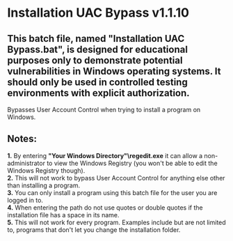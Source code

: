 # Installation UAC Bypass v1.1.10

## This batch file, named "Installation UAC Bypass.bat", is designed for educational purposes only to demonstrate potential vulnerabilities in Windows operating systems. It should only be used in controlled testing environments with explicit authorization.
Bypasses User Account Control when trying to install a program on Windows.

## Notes:
**1.** By entering **"Your Windows Directory"\regedit.exe** it can allow a non-administrator to view the Windows Registry (you won't be able to edit the Windows Registry though).  
**2.** This will not work to bypass User Account Control for anything else other than installing a program.  
**3.** You can only install a program using this batch file for the user you are logged in to.  
**4.** When entering the path do not use quotes or double quotes if the installation file has a space in its name.  
**5.** This will not work for every program. Examples include but are not limited to, programs that don't let you change the installation folder.
